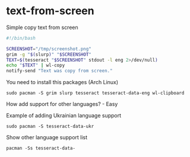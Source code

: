 # text-from-screen
Simple copy text from screen 

```bash
#!/bin/bash

SCREENSHOT="/tmp/screenshot.png"
grim -g "$(slurp)" "$SCREENSHOT"
TEXT=$(tesseract "$SCREENSHOT" stdout -l eng 2>/dev/null)
echo "$TEXT" | wl-copy
notify-send "Text was copy from screen."
```


You need to install this packages (Arch Linux)

```
sudo pacman -S grim slurp tesseract tesseract-data-eng wl-clipboard
```

How add support for other languages? - Easy

Example of adding Ukrainian language support
```
sudo pacman -S tesseract-data-ukr
```

Show other language support list

```
pacman -Ss tesseract-data-
```


